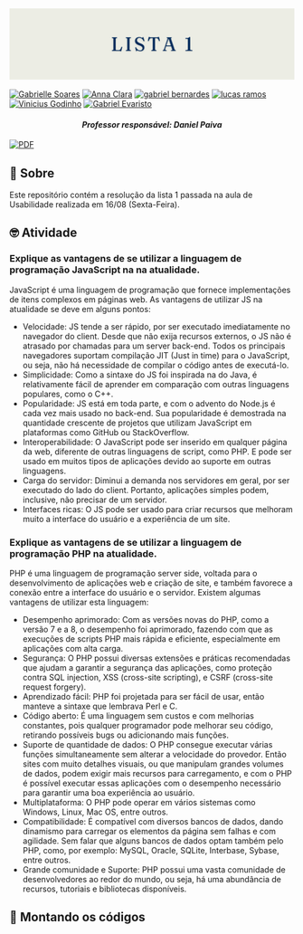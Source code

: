 <img src="https://github.com/S5-2024/lista-01-udwmj-2024/blob/main/assets/banners%20(4).png">

[![Gabrielle Soares ](https://img.shields.io/badge/Gabrielle_Soares_-black?style=for-the-badge&logo=github)](https://github.com/gabriellesote)
[![Anna Clara](https://img.shields.io/badge/Anna_Clara-black?style=for-the-badge&logo=github)](https://github.com/byasun)
[![gabriel bernardes](https://img.shields.io/badge/gabriel_bernardes-black?style=for-the-badge&logo=github)](https://github.com/Gabber28)
[![lucas ramos](https://img.shields.io/badge/lucas_ramos-black?style=for-the-badge&logo=github)](https://github.com/LucasRramos)
[![Vinicius Godinho ](https://img.shields.io/badge/Vinicius_Godinho_-black?style=for-the-badge&logo=github)](https://github.com/ViniciusMGodinho)
[![Gabriel Evaristo](https://img.shields.io/badge/Gabriel_Evaristo-black?style=for-the-badge&logo=github)](https://github.com/gabsevamac)

<h4 align="center"> <em> Professor responsável: Daniel Paiva </em></h4>

[![PDF](https://img.shields.io/badge/PDF-F05A7E?style=for-the-badge)](https://github.com/S5-2024/lista-01-udwmj-2024/blob/main/assets/lista_exercicio_I-2%5B1%5D.pdf)



## 📌 Sobre

<p>
  Este repositório contém a resolução da lista 1 passada na aula de Usabilidade realizada em 16/08 (Sexta-Feira).
  
 </p>


##  🤓 Atividade 

<h3> Explique as vantagens de se utilizar a linguagem de programação JavaScript na
na atualidade.
 </h3>

<p> JavaScript é uma linguagem de programação que fornece implementações de itens complexos em páginas web. As vantagens de utilizar JS na atualidade se deve em alguns pontos: 
 </p>

* Velocidade: JS tende a ser rápido, por ser executado imediatamente no navegador do client. Desde que não exija recursos externos, o JS não é atrasado por chamadas para um server back-end.  Todos os principais navegadores suportam compilação JIT (Just in time) para o JavaScript, ou seja, não há necessidade de compilar o código antes de executá-lo.
* Simplicidade: Como a sintaxe do JS foi inspirada na do Java, é relativamente fácil de aprender em comparação com outras linguagens populares, como o C++.
* Popularidade:  JS está em toda parte, e com o advento do Node.js é cada vez mais usado no back-end. Sua popularidade é demostrada na quantidade crescente de projetos que utilizam JavaScript em plataformas como GitHub ou StackOverflow.
* Interoperabilidade:  O JavaScript pode ser inserido em qualquer página da web, diferente de outras linguagens de script, como PHP. E pode ser usado em muitos tipos de aplicações devido ao suporte em outras linguagens.
* Carga do servidor: Diminui a demanda nos servidores em geral, por ser executado do lado do client. Portanto, aplicações simples podem, inclusive, não precisar de um servidor.
* Interfaces ricas:  O JS pode ser usado para criar recursos que melhoram muito a interface do usuário e a experiência de um site.
  
 <h3>Explique as vantagens de se utilizar a linguagem de programação PHP na
atualidade.
 </h3>

<p>PHP é uma linguagem de programação server side, voltada para o desenvolvimento de aplicações web e criação de site, e também favorece a conexão entre a interface do usuário e o servidor. Existem algumas vantagens de utilizar esta linguagem: </p>

* Desempenho aprimorado:  Com as versões novas do PHP, como a versão 7 e a 8, o desempenho foi aprimorado, fazendo com que as execuções de scripts PHP mais rápida e eficiente, especialmente em aplicações com alta carga.
* Segurança:  O PHP possui diversas extensões e práticas recomendadas que ajudam a garantir a segurança das aplicações, como proteção contra SQL injection, XSS (cross-site scripting), e CSRF (cross-site request forgery).
* Aprendizado fácil:  PHP foi projetada para ser fácil de usar, então manteve a sintaxe que lembrava Perl e C.
* Código aberto: É uma linguagem sem custos e com melhorias constantes, pois qualquer programador pode melhorar seu código, retirando possíveis bugs ou adicionando mais funções.
* Suporte de quantidade de dados:  O PHP consegue executar várias funções simultaneamente sem alterar a velocidade do provedor. Então sites com muito detalhes visuais, ou que manipulam grandes volumes de dados, podem exigir mais recursos para carregamento, e com o PHP é possível executar essas aplicações com o desempenho necessário para garantir uma boa experiência ao usuário.
* Multiplataforma:  O PHP pode operar em vários sistemas como Windows, Linux, Mac OS, entre outros.
* Compatibilidade:  É compatível com diversos bancos de dados, dando dinamismo para carregar os elementos da página sem falhas e com agilidade.  Sem falar que alguns bancos de dados optam também pelo PHP, como, por exemplo: MySQL, Oracle, SQLite, Interbase, Sybase, entre outros.
* Grande comunidade e Suporte: PHP possui uma vasta comunidade de desenvolvedores ao redor do mundo, ou seja, há uma abundância de recursos, tutoriais e bibliotecas disponíveis.


 <h2> 🩻 Montando os códigos </h2>
 
